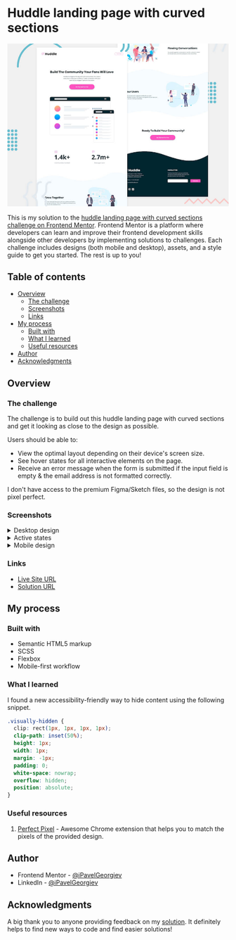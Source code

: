 # Huddle landing page with curved sections

![Responsive mockup](design/desktop-preview.jpg)

This is my solution to the [huddle landing page with curved sections challenge on Frontend Mentor](https://www.frontendmentor.io/challenges/huddle-landing-page-with-curved-sections-5ca5ecd01e82137ec91a50f2). Frontend Mentor is a platform where developers can learn and improve their frontend development skills alongside other developers by implementing solutions to challenges. Each challenge includes designs (both mobile and desktop), assets, and a style guide to get you started. The rest is up to you!

## Table of contents

- [Overview](#overview)
  - [The challenge](#the-challenge)
  - [Screenshots](#screenshots)
  - [Links](#links)
- [My process](#my-process)
  - [Built with](#built-with)
  - [What I learned](#what-i-learned)
  - [Useful resources](#useful-resources)
- [Author](#author)
- [Acknowledgments](#acknowledgments)

## Overview

### The challenge

The challenge is to build out this huddle landing page with curved sections and get it looking as close to the design as possible.

Users should be able to:

- View the optimal layout depending on their device's screen size.
- See hover states for all interactive elements on the page.
- Receive an error message when the form is submitted if the input field is empty & the email address is not formatted correctly.

I don't have access to the premium Figma/Sketch files, so the design is not pixel perfect.

### Screenshots

<details>
  <summary>Desktop design</summary>

  ![Screenshot of desktop view](design/desktop-design.jpg)
</details>

<details>
  <summary>Active states</summary>

  ![Screenshot of desktop view with active states](design/active-states.jpg)
</details>

<details>
  <summary>Mobile design</summary>

  ![Screenshot of mobile view](design/mobile-design.jpg)
</details>

### Links

- [Live Site URL](https://pavel-frontend-mentor-projects.github.io/huddle-landing-page-with-curved-sections/)
- [Solution URL](https://www.frontendmentor.io/solutions/huddle-landing-page-with-curved-sections-Es6A-XnWH)

## My process

### Built with

- Semantic HTML5 markup
- SCSS
- Flexbox
- Mobile-first workflow

### What I learned

I found a new accessibility-friendly way to hide content using the following snippet.

```css
.visually-hidden {
  clip: rect(1px, 1px, 1px, 1px);
  clip-path: inset(50%);
  height: 1px;
  width: 1px;
  margin: -1px;
  padding: 0;
  white-space: nowrap;
  overflow: hidden;
  position: absolute;
}
```

### Useful resources

1. [Perfect Pixel](https://chrome.google.com/webstore/detail/perfectpixel-by-welldonec/dkaagdgjmgdmbnecmcefdhjekcoceebi) - Awesome Chrome extension that helps you to match the pixels of the provided design.

## Author

- Frontend Mentor - [@iPavelGeorgiev](https://www.frontendmentor.io/profile/iPavelGeorgiev)
- LinkedIn - [@iPavelGeorgiev](https://www.linkedin.com/in/ipavelgeorgiev/)

## Acknowledgments

A big thank you to anyone providing feedback on my [solution](https://www.frontendmentor.io/solutions/huddle-landing-page-with-curved-sections-Es6A-XnWH). It definitely helps to find new ways to code and find easier solutions!